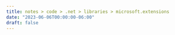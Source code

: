 ```yaml
---
title: notes > code > .net > libraries > microsoft.extensions
date: "2023-06-06T00:00:00-06:00"
draft: false
---
```

